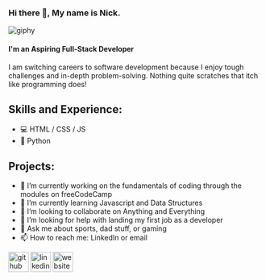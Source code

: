 ### Hi there 👋, My name is Nick. 
![giphy](https://github.com/nick-register/nick-register/assets/138704535/657a75a2-ba59-45cd-ba32-a372549e581d)
#### I'm an **Aspiring** Full-Stack Developer
I am switching careers to software development because I enjoy tough challenges and in-depth problem-solving. Nothing quite scratches that itch like programming does!

## Skills and Experience:
* 💻 HTML / CSS / JS 
* 🐍 Python

## Projects:

  

- 🔭 I’m currently working on the fundamentals of coding through the modules on freeCodeCamp 
- 🌱 I’m currently learning Javascript and Data Structures 
- 👯 I’m looking to collaborate on Anything and Everything 
- 🤔 I’m looking for help with landing my first job as a developer 
- 💬 Ask me about sports, dad stuff, or gaming 
- 📫 How to reach me: LinkedIn or email 


[<img src='https://cdn.jsdelivr.net/npm/simple-icons@3.0.1/icons/github.svg' alt='github' height='40'>](https://github.com/nick-register)  [<img src='https://cdn.jsdelivr.net/npm/simple-icons@3.0.1/icons/linkedin.svg' alt='linkedin' height='40'>](https://www.linkedin.com/in/nick-register-47a393127/)  [<img src='https://cdn.jsdelivr.net/npm/simple-icons@3.0.1/icons/icloud.svg' alt='website' height='40'>](https://nick-register.github.io/)  

